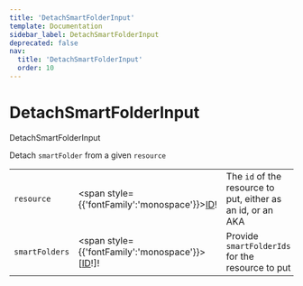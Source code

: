 ```yaml
---
title: 'DetachSmartFolderInput'
template: Documentation
sidebar_label: DetachSmartFolderInput
deprecated: false
nav:
  title: 'DetachSmartFolderInput'
  order: 10
---
```


# DetachSmartFolderInput

<div style={{'fontFamily':'monospace'}}><span style={{'fontSize':'1.5rem','fontWeight':500}}>DetachSmartFolderInput</span></div>



Detach `smartFolder` from a given `resource`

| | | |
| -- | -- | -- |
| `resource` | <span style={{'fontFamily':'monospace'}}><a href="/guardrails/docs/reference/graphql/scalar/ID">ID</a>!</span> | The `id` of the resource to put, either as an id, or an AKA |
| `smartFolders` | <span style={{'fontFamily':'monospace'}}>[<a href="/guardrails/docs/reference/graphql/scalar/ID">ID</a>!]!</span> | Provide `smartFolderIds` for the resource to put |